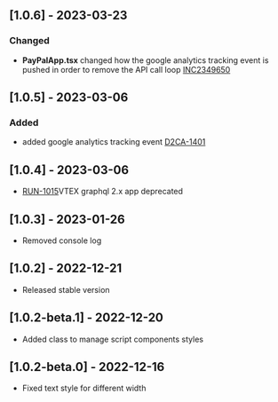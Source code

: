 ## [1.0.6] - 2023-03-23

### Changed

- **PayPalApp.tsx** changed how the google analytics tracking event is pushed in order to remove the API call loop [INC2349650](https://whirlpool.service-now.com/nav_to.do?uri=incident.do%3Fsys_id=b743814847bd2514b079908f746d43f6%26sysparm_stack=incident_list.do%3Fsysparm_query=active=true)

## [1.0.5] - 2023-03-06

### Added

- added google analytics tracking event [D2CA-1401](https://whirlpoolgtm.atlassian.net/browse/D2CA-1401)
## [1.0.4] - 2023-03-06
- [RUN-1015](https://whirlpoolgtm.atlassian.net/browse/RUN-1015)VTEX graphql 2.x app deprecated

## [1.0.3] - 2023-01-26
- Removed console log

## [1.0.2] - 2022-12-21
- Released stable version

## [1.0.2-beta.1] - 2022-12-20
- Added class to manage script components styles

## [1.0.2-beta.0] - 2022-12-16
- Fixed text style for different width